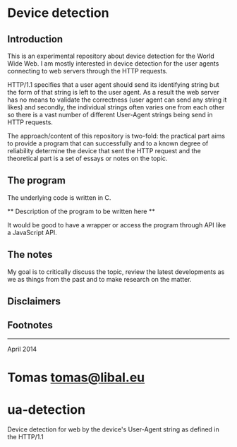 # Device detection

## Introduction

This is an experimental repository about device detection for the World Wide
Web. I am mostly interested in device detection for the user agents connecting to web servers through the HTTP requests.

HTTP/1.1 specifies that a user agent should send its identifying string but the form of that string is left to the user agent. As a result the web server has no means to validate the correctness (user agent can send any string it likes) and secondly, the individual strings often varies one from each other so there is a vast number of different User-Agent strings being send in HTTP requests.

The approach/content of this repository is two-fold: the practical part aims to provide a program that
can successfully and to a known degree of reliability determine the device that sent the HTTP request and
the theoretical part is a set of essays or notes on the topic.

## The program

The underlying code is written in C.

** Description of the program to be written here **

It would be good to have a wrapper or access the program through API like a JavaScript API.



## The notes

My goal is to critically discuss the topic, review the latest developments as
we as things from the past and to make research on the matter.

## Disclaimers

## Footnotes


---
April 2014

Tomas <tomas@libal.eu>
=======
ua-detection
============

Device detection for web by the device's User-Agent string as defined in the HTTP/1.1
